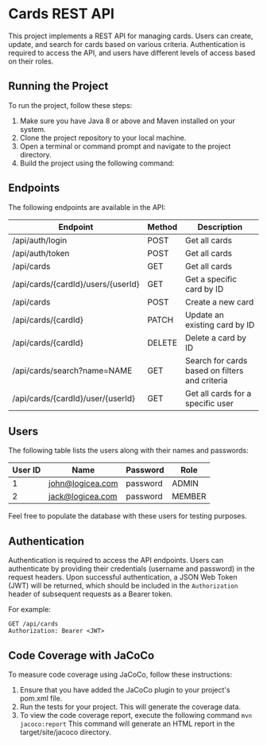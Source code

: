 # Cards REST API

This project implements a REST API for managing cards. Users can create, update, and search for cards based on various criteria. Authentication is required to access the API, and users have different levels of access based on their roles.

## Running the Project

To run the project, follow these steps:

1. Make sure you have Java 8 or above and Maven installed on your system.
2. Clone the project repository to your local machine.
3. Open a terminal or command prompt and navigate to the project directory.
4. Build the project using the following command:

## Endpoints

The following endpoints are available in the API:

| Endpoint                           | Method | Description                                          |
|------------------------------------|--------|------------------------------------------------------|
| /api/auth/login                    | POST   | Get all cards                                        |
| /api/auth/token                    | POST   | Get all cards                                        |
 | /api/cards                        | GET    | Get all cards                                        |
| /api/cards/{cardId}/users/{userId} | GET    | Get a specific card by ID                            |
| /api/cards                         | POST   | Create a new card                                    |
| /api/cards/{cardId}                | PATCH  | Update an existing card by ID                        |
| /api/cards/{cardId}                | DELETE | Delete a card by ID                                  |
| /api/cards/search?name=NAME        | GET    | Search for cards based on filters and criteria       |
| /api/cards/{cardId}/user/{userId}  | GET    | Get all cards for a specific user                    |

## Users

The following table lists the users along with their names and passwords:

| User ID | Name                | Password   | Role   |
|---------|---------------------|------------|--------|
| 1       | john@logicea.com    | password   | ADMIN  |
| 2       | jack@logicea.com    | password   | MEMBER |


Feel free to populate the database with these users for testing purposes.

## Authentication

Authentication is required to access the API endpoints. Users can authenticate by providing their credentials (username and password) in the request headers. Upon successful authentication, a JSON Web Token (JWT) will be returned, which should be included in the `Authorization` header of subsequent requests as a Bearer token.

For example:
```
GET /api/cards
Authorization: Bearer <JWT>
```

## Code Coverage with JaCoCo

To measure code coverage using JaCoCo, follow these instructions:

1. Ensure that you have added the JaCoCo plugin to your project's pom.xml file.
2. Run the tests for your project. This will generate the coverage data.
3. To view the code coverage report, execute the following command `mvn jacoco:report`
   This command will generate an HTML report in the target/site/jacoco directory.

